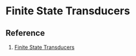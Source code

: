 # Finite State Transducers


## 


## Reference
1. [Finite State Transducers](https://www.cnblogs.com/jiu0821/p/7688669.html)
